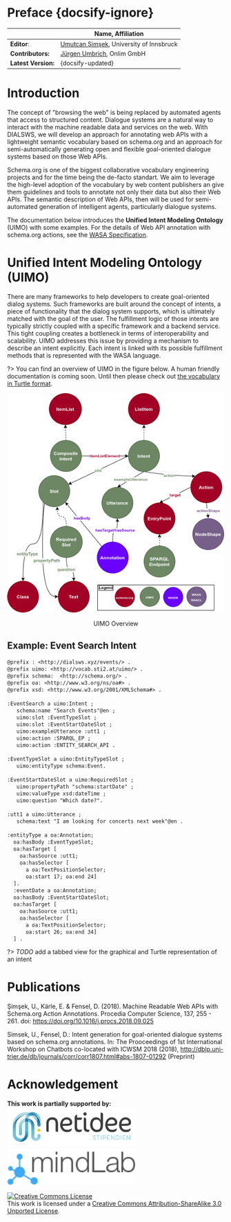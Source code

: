 # Preface {docsify-ignore}

|        | Name, Affiliation |
|----------------|--------------------------------------------------------------|
| **Editor**:        | [Umutcan Şimşek](http://umutcan.eu), University of Innsbruck |
| **Contributors:**   | [Jürgen Umbrich](https://onlim.com), Onlim GmbH    |
| **Latest Version:** | {docsify-updated}                                                       |


# Introduction

The concept of "browsing the web" is being replaced by automated agents that access to structured content. Dialogue systems are a natural way to interact with the machine readable data and services on the web. With DIALSWS, we will develop an approach for annotating web APIs with a lightweight semantic vocabulary based on schema.org and an approach for semi-automatically generating open and flexible goal-oriented dialogue systems based on those Web APIs. 

Schema.org is one of the biggest collaborative vocabulary engineering projects and for the time being the de-facto standart. We aim to leverage the high-level adoption of the vocabulary by web content publishers an give them guidelines and tools to annotate not only their data but also their Web APIs. The semantic description of Web APIs, then will be used for semi-automated generation of intelligent agents, particularly dialogue systems.

The documentation below introduces the **Unified Intent Modeling Ontology** (UIMO) with some examples. For the details of Web API annotation with schema.org actions, see the [WASA Specification](http://wasa.cc).

# Unified Intent Modeling Ontology (UIMO)

There are many frameworks to help developers to create goal-oriented dialog systems. Such frameworks are built around the concept of intents, a piece of functionality that the dialog system supports, which is ultimately matched with the goal of the user. The fulfillment logic of those intents are typically strictly coupled with a specific framework and a backend service. This tight coupling creates a bottleneck in terms of interoperability and scalability. UIMO addresses this issue by providing a mechanism to describe an intent explicitly. Each intent is linked with its possible fulfillment methods that is represented with the WASA language.

?> You can find an overview of UIMO in the figure below. A human friendly documentation is coming soon. Until then please check out [the vocabulary in Turtle format](/vocab/ext/UIMO.ttl ":ignore title"). 

![uimo](_media/uimo-Page-2.png ':class=figure')

<center><span class="caption">UIMO Overview</span></center>

## Example: Event Search Intent

```turtle
@prefix : <http://dialsws.xyz/events/> .
@prefix uimo: <http://vocab.sti2.at/uimo/> .
@prefix schema:  <http://schema.org/> .
@prefix oa: <http://www.w3.org/ns/oa#> .
@prefix xsd: <http://www.w3.org/2001/XMLSchema#> .

:EventSearch a uimo:Intent ;
   schema:name "Search Events"@en ;
   uimo:slot :EventTypeSlot ;
   uimo:slot :EventStartDateSlot ;
   uimo:exampleUtterance :utt1 ;
   uimo:action :SPARQL_EP ;
   uimo:action :ENTITY_SEARCH_API .
   
:EventTypeSlot a uimo:EntityTypeSlot ;
   uimo:entityType schema:Event.

:EventStartDateSlot a uimo:RequiredSlot ;
   uimo:propertyPath "schema:startDate" ;
   uimo:valueType xsd:dateTime ;
   uimo:question "Which date?". 
   
:utt1 a uimo:Utterance ;
   schema:text "I am looking for concerts next week"@en .

:entityType a oa:Annotation;
  oa:hasBody :EventTypeSlot;
  oa:hasTarget [
    oa:hasSource :utt1;
    oa:hasSelector [
      a oa:TextPositionSelector; 
      oa:start 17; oa:end 24]
  ].
  :eventDate a oa:Annotation;
  oa:hasBody :EventStartDateSlot;
  oa:hasTarget [
    oa:hasSource :utt1;
    oa:hasSelector [
      a oa:TextPositionSelector; 
      oa:start 26; oa:end 34]
  ] .

```

?> _TODO_ add a tabbed view for the graphical and Turtle representation of an intent 
<!--The doc folder contains a multipage HTML documentation created by Ontodocs.-->

<!--### See also:
* [Mapping and comparison of Schema.org, OpenAPI/SmartAPI and Hydra](Comparison.md)
* [Semantify.it Schema.org Actions Semantify.it Authentication Extension](Authentication.md)-->

# Publications
Şimşek, U., Kärle, E. & Fensel, D. (2018). Machine Readable Web APIs with Schema.org Action Annotations. Procedia Computer Science, 137, 255 - 261. doi: https://doi.org/10.1016/j.procs.2018.09.025 

Simsek,  U.,  Fensel,  D.:  Intent  generation  for goal-oriented  dialogue  systems based  on  schema.org annotations.  In:  The  Prooceedings  of  1st  International Workshop  on  Chatbots  co-located  with  ICWSM 2018  (2018),  http://dblp.uni-trier.de/db/journals/corr/corr1807.html#abs-1807-01292 (Preprint)


# Acknowledgement
**This work is partially supported by:**
<br>
<a href="https://netidee.at/dialogical-access-lightweight-semantic-web-services"><img alt="netidee stipendium" style="border-width:0" src="_media/netidee_stip_logo.jpg" width=300/></a>
<a href="https://mindlab.ai/"><img alt="mindlab" style="border-width:0" src="_media/mindlab_logo.png" width=300/></a>


<a rel="license" href="http://creativecommons.org/licenses/by-sa/3.0/"><img alt="Creative Commons License" style="border-width:0" src="https://i.creativecommons.org/l/by-sa/3.0/88x31.png" /></a><br />This work is licensed under a <a rel="license" href="http://creativecommons.org/licenses/by-sa/3.0/">Creative Commons Attribution-ShareAlike 3.0 Unported License</a>.
